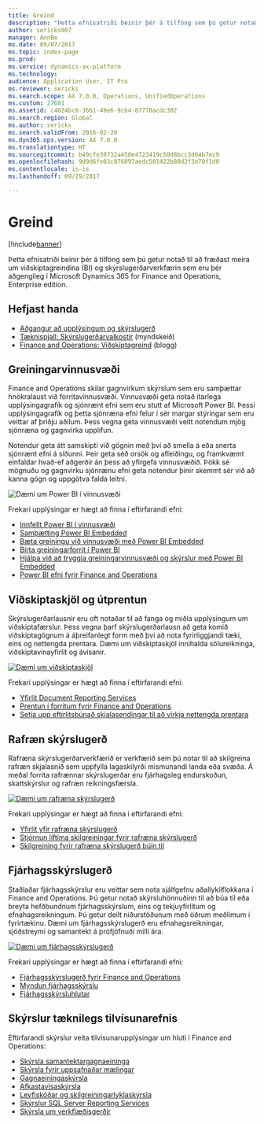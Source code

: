 ```yaml
---
title: Greind
description: "Þetta efnisatriði beinir þér á tilföng sem þú getur notað til að fræðast meira um viðskiptagreindina og skýrslugerðarverkfærin sem eru þér aðgengileg í Microsoft Dynamics 365 for Finance and Operations, Enterprise edition."
author: sericks007
manager: AnnBe
ms.date: 09/07/2017
ms.topic: index-page
ms.prod: 
ms.service: dynamics-ax-platform
ms.technology: 
audience: Application User, IT Pro
ms.reviewer: sericks
ms.search.scope: AX 7.0.0, Operations, UnifiedOperations
ms.custom: 27681
ms.assetid: c4624bc8-3661-49e6-9cb4-87778acdc302
ms.search.region: Global
ms.author: sericks
ms.search.validFrom: 2016-02-28
ms.dyn365.ops.version: AX 7.0.0
ms.translationtype: HT
ms.sourcegitcommit: b49cfe39732a450e4723419c50d8bcc3d64b7ec9
ms.openlocfilehash: 9d9d6fe03c876097aedc501422b88d2f3e70f1d0
ms.contentlocale: is-is
ms.lasthandoff: 09/29/2017

---
```


# <a name="intelligence"></a>Greind

[!include[banner](../includes/banner.md)]

Þetta efnisatriði beinir þér á tilföng sem þú getur notað til að fræðast meira um viðskiptagreindina (BI) og skýrslugerðarverkfærin sem eru þér aðgengileg í Microsoft Dynamics 365 for Finance and Operations, Enterprise edition.

## <a name="get-started"></a>Hefjast handa
- [Aðgangur að upplýsingum og skýrslugerð](information-access-reporting.md)
- [Tæknispjall: Skýrslugerðarvalkostir](https://www.youtube.com/watch?v=NzZONjKs5xA) (myndskeið)
- [Finance and Operations: Viðskiptagreind](https://blogs.msdn.microsoft.com/dynamicsaxbi/) (blogg)

## <a name="analytical-workspaces"></a>Greiningarvinnusvæði
Finance and Operations skilar gagnvirkum skýrslum sem eru samþættar hnökralaust við forritavinnusvæði. Vinnusvæði geta notað ítarlega upplýsingagrafík og sjónrænt efni sem eru stutt af Microsoft Power BI. Þessi upplýsingagrafík og þetta sjónræna efni felur í sér margar stýringar sem eru veittar af þriðju aðilum. Þess vegna geta vinnusvæði veitt notendum mjög sjónræna og gagnvirka upplifun.

Notendur geta átt samskipti við gögnin með því að smella á eða snerta sjónrænt efni á síðunni. Þeir geta séð orsök og afleiðingu, og framkvæmt einfaldar hvað-ef aðgerðir án þess að yfirgefa vinnusvæðið. Þökk sé mögnuðu og gagnvirku sjónrænu efni geta notendur þínir skemmt sér við að kanna gögn og uppgötva falda leitni.

![Dæmi um Power BI í vinnusvæði](./media/Power-BI-in-D365-Workspace.png)

 Frekari upplýsingar er hægt að finna í eftirfarandi efni:

 - [Innfellt Power BI í vinnusvæði](embed-power-bi-workspaces.md)
 - [Samþætting Power BI Embedded](power-bi-embedded-integration.md)
 - [Bæta greiningu við vinnusvæði með Power BI Embedded](add-analytics-tab-workspaces.md)
 - [Birta greiningarforrit í Power BI](publish-apps-powerbi.md)
 - [Hjálpa við að tryggja greiningarvinnusvæði og skýrslur með Power BI Embedded](secure-analytical-workspaces.md)
 - [Power BI efni fyrir Finance and Operations](power-bi-home-page.md)

## <a name="business-documents-and-printing"></a>Viðskiptaskjöl og útprentun
Skýrslugerðarlausnir eru oft notaðar til að fanga og miðla upplýsingum um viðskiptafærslur. Þess vegna þarf skýrslugerðarlausn að geta komið viðskiptagögnum á áþreifanlegt form með því að nota fyrirliggjandi tæki, eins og nettengda prentara. Dæmi um viðskiptaskjöl innihalda sölureikninga, viðskiptavinayfirlit og ávísanir.

[![Dæmi um viðskiptaskjöl](./media/image-of-business-documents-1024x632.png)](./media/image-of-business-documents.png)

Frekari upplýsingar er hægt að finna í eftirfarandi efni:

- [Yfirlit Document Reporting Services](document-reporting-services.md)
- [Prentun í forritum fyrir Finance and Operations](print-documents.md)
- [Setja upp eftirlitsbúnað skjalasendingar til að virkja nettengda prentara](install-document-routing-agent.md)

## <a name="electronic-reporting"></a>Rafræn skýrslugerð
Rafræna skýrslugerðarverkfærið er verkfærið sem þú notar til að skilgreina rafræn skjalasnið sem uppfylla lagaskilyrði mismunandi landa eða svæða. Á meðal forrita rafrænnar skýrslugerðar eru fjárhagsleg endurskoðun, skattskýrslur og rafræn reikningsfærsla.

[![Dæmi um rafræna skýrslugerð](./media/electronic-reporting-example.png)](./media/electronic-reporting-example.png)

Frekari upplýsingar er hægt að finna í eftirfarandi efni:

- [Yfirlit yfir rafræna skýrslugerð](general-electronic-reporting.md)
- [Stjórnun líftíma skilgreiningar fyrir rafræna skýrslugerð](general-electronic-reporting-manage-configuration-lifecycle.md)
- [Skilgreining fyrir rafræna skýrslugerð búin til](electronic-reporting-configuration.md)

## <a name="financial-reporting"></a>Fjárhagsskýrslugerð
Staðlaðar fjárhagsskýrslur eru veittar sem nota sjálfgefnu aðallykilflokkana í Finance and Operations. Þú getur notað skýrsluhönnuðinn til að búa til eða breyta hefðbundnum fjárhagsskýrslum, eins og tekjuyfirlitum og efnahagsreikningum. Þú getur deilt niðurstöðunum með öðrum meðlimum í fyrirtækinu. Dæmi um fjárhagsskýrslugerð eru efnahagsreikningar, sjóðstreymi og samantekt á prófjöfnuði milli ára.

[![Dæmi um fjárhagsskýrslugerð](./media/financial-reporting-example.png)](./media/financial-reporting-example.png)

Frekari upplýsingar er hægt að finna í eftirfarandi efni:

- [Fjárhagsskýrslugerð fyrir Finance and Operations](financial-reporting-intro.md)
- [Myndun fjárhagsskýrslu](generate-financial-report.md)
- [Fjárhagsskýrsluhlutar](financial-report-components.md)

## <a name="technical-reference-reports"></a>Skýrslur tæknilegs tilvísunarefnis
Eftirfarandi skýrslur veita tilvísunarupplýsingar um hluti í Finance and Operations:

- [Skýrsla samantektargagnaeininga](aggregate-data-entities-report.md)
- [Skýrsla fyrir uppsafnaðar mælingar](aggregate-measurements-report.md)
- [Gagnaeiningaskýrsla](../data-entities/data-entities-report.md)
- [Afkastavísaskýrsla](key-performance-indicators-report.md)
- [Leyfiskóðar og skilgreiningarlyklaskýrsla](../sysadmin/license-codes-configuration-keys-report.md)
- [Skýrslur SQL Server Reporting Services](SSRS-report.md)
- [Skýrsla um verkflæðisgerðir](../../fin-and-ops/organization-administration/workflow-types-report.md)

